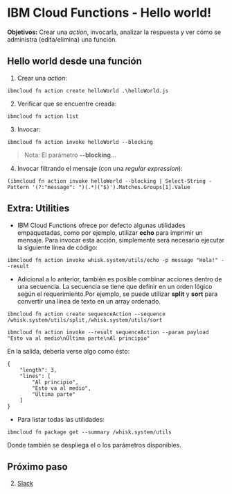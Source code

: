 # IBM Cloud Functions - Hello world!

**Objetivos:** Crear una *action*, invocarla, analizar la respuesta y ver cómo se administra (edita/elimina) una función.

## Hello world desde una función

1. Crear una *action*:

`ibmcloud fn action create helloWorld .\helloWorld.js`

2. Verificar que se encuentre creada:

`ibmcloud fn action list`

3. Invocar:

`ibmcloud fn action invoke helloWorld --blocking`

>Nota: El parámetro **--blocking**...

4. Invocar filtrando el mensaje (con una *regular expression*):

`(ibmcloud fn action invoke helloWorld --blocking | Select-String -Pattern '(?:"message": ")(.*)("$)').Matches.Groups[1].Value`


## Extra: Utilities

* IBM Cloud Functions ofrece por defecto algunas utilidades empaquetadas, como por ejemplo, utilizar **echo** para imprimir un mensaje. Para invocar esta acción, simplemente será necesario ejecutar la siguiente línea de código:

`ibmcloud fn action invoke whisk.system/utils/echo -p message "Hola!" --result`


* Adicional a lo anterior, también es posible combinar acciones dentro de una secuencia. La secuencia se tiene que definir en un orden lógico según el requerimiento.Por ejemplo, se puede utilizar **split** y **sort** para convertir una línea de texto en un array ordenado.

`ibmcloud fn action create sequenceAction --sequence /whisk.system/utils/split,/whisk.system/utils/sort`

`ibmcloud fn action invoke --result sequenceAction --param payload "Esto va al medio\nÚltima parte\nAl principio"`

En la salida, debería verse algo como ésto:

```
{
    "length": 3,
    "lines": [
        "Al principio",
        "Esto va al medio",
        "Última parte"
    ]
}
```

* Para listar todas las utilidades:

`ibmcloud fn package get --summary /whisk.system/utils`

Donde también se despliega el o los parámetros disponibles.

## Próximo paso

2. [Slack](https://github.com/vmsilvamolina/IBMCodeDay-HandsOn-Functions/blob/master/2_Slack/Slack.md)
